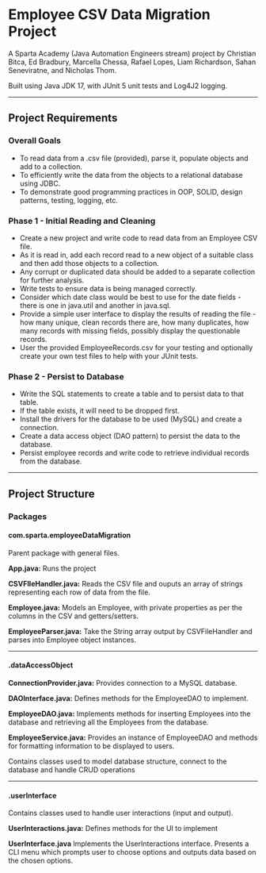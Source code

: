 # Employee CSV Data Migration Project

A Sparta Academy (Java Automation Engineers stream) project by Christian Bitca, Ed Bradbury, Marcella Chessa, Rafael Lopes, Liam Richardson, Sahan Seneviratne, and Nicholas Thom.

Built using Java JDK 17, with JUnit 5 unit tests and Log4J2 logging.
___________________________________________________________________________________________________________________________________________
## Project Requirements

### Overall Goals

- To read data from a .csv file (provided), parse it, populate objects and add to a collection.
- To efficiently write the data from the objects to a relational database using JDBC.
- To demonstrate good programming practices in OOP, SOLID, design patterns, testing, logging, etc.

### Phase 1 - Initial Reading and Cleaning

- Create a new project and write code to read data from an Employee CSV file.
- As it is read in, add each record read to a new object of a suitable class and then add those objects to a collection.
- Any corrupt or duplicated data should be added to a separate collection for further analysis.
- Write tests to ensure data is being managed correctly.
- Consider which date class would be best to use for the date fields - there is one in java.util and another in java.sql.
- Provide a simple user interface to display the results of reading the file - how many unique, clean records there are, how many duplicates, how many records with missing fields, possibly display the questionable records.
- User the provided EmployeeRecords.csv for your testing and optionally create your own test files to help with your JUnit tests.


### Phase 2 - Persist to Database

- Write the SQL statements to create a table and to persist data to that table.
- If the table exists, it will need to be dropped first.
- Install the drivers for the database to be used (MySQL) and create a connection.
- Create a data access object (DAO pattern) to persist the data to the database.
- Persist employee records and write code to retrieve individual records from the database.

___________________________________________________________________________________________________________________________________________

## Project Structure

### Packages

#### com.sparta.employeeDataMigration

Parent package with general files.

**App.java:** Runs the project

**CSVFIleHandler.java:** Reads the CSV file and ouputs an array of strings representing each row of data from the file.

**Employee.java:** Models an Employee, with private properties as per the columns in the CSV and getters/setters.

**EmployeeParser.java:** Take the String array output by CSVFileHandler and parses into Employee object instances.
_______________________________________________________________

#### .dataAccessObject

**ConnectionProvider.java:** Provides connection to a MySQL database.

**DAOInterface.java:** Defines methods for the EmployeeDAO to implement.

**EmployeeDAO.java:** Implements methods for inserting Employees into the database and retrieving all the Employees from the database.

**EmployeeService.java:** Provides an instance of EmployeeDAO and methods for formatting information to be displayed to users.

Contains classes used to model database structure, connect to the database and handle CRUD operations

_________________________________________________________________

#### .userInterface

Contains classes used to handle user interactions (input and output).

**UserInteractions.java:** Defines methods for the UI to implement

**UserInterface.java** Implements the UserInteractions interface. Presents a CLI menu which prompts user to choose options and outputs data based on the chosen options.

